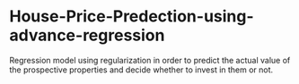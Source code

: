 # House-Price-Predection-using-advance-regression
Regression model using regularization in order to predict the actual value of the prospective properties and decide whether to invest in them or not.

